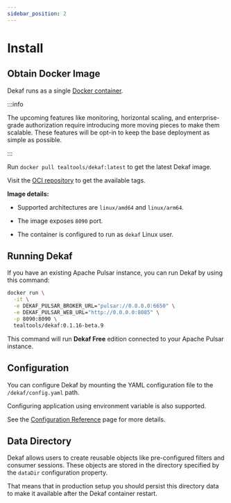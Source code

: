 ```yaml
---
sidebar_position: 2
---
```


# Install

## Obtain Docker Image

Dekaf runs as a single [Docker container](https://docs.docker.com/guides/walkthroughs/what-is-a-container/).

:::info

The upcoming features like monitoring, horizontal scaling, and enterprise-grade authorization require introducing more moving pieces to make them scalable. These features will be opt-in to keep the base deployment as simple as possible.

:::

Run `docker pull tealtools/dekaf:latest` to get the latest Dekaf image.

Visit the [OCI repository](https://hub.docker.com/repository/docker/tealtools/dekaf) to get the available tags.

**Image details:**

- Supported architectures are `linux/amd64` and `linux/arm64`.

- The image exposes `8090` port.

- The container is configured to run as `dekaf` Linux user.

## Running Dekaf

If you have an existing Apache Pulsar instance, you can run Dekaf by using this command:

```bash
docker run \
  -it \
  -e DEKAF_PULSAR_BROKER_URL="pulsar://0.0.0.0:6650" \
  -e DEKAF_PULSAR_WEB_URL="http://0.0.0.0:8085" \
  -p 8090:8090 \
  tealtools/dekaf:0.1.16-beta.9
```

This command will run **Dekaf Free** edition connected to your Apache Pulsar instance.

## Configuration

You can configure Dekaf by mounting the YAML configuration file to the `/dekaf/config.yaml` path.

Configuring application using environment variable is also supported.

See the [Configuration Reference](./configuration-reference) page for more details.

## Data Directory

Dekaf allows users to create reusable objects like pre-configured filters and consumer sessions. These objects are stored in the directory specified by the `dataDir` configuration property.

That means that in production setup you should persist this directory data to make it available after the Dekaf container restart.
